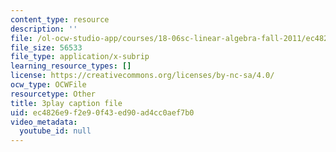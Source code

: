 ```yaml
---
content_type: resource
description: ''
file: /ol-ocw-studio-app/courses/18-06sc-linear-algebra-fall-2011/ec4826e9f2e90f43ed90ad4cc0aef7b0_0MtwqhIwdrI.srt
file_size: 56533
file_type: application/x-subrip
learning_resource_types: []
license: https://creativecommons.org/licenses/by-nc-sa/4.0/
ocw_type: OCWFile
resourcetype: Other
title: 3play caption file
uid: ec4826e9-f2e9-0f43-ed90-ad4cc0aef7b0
video_metadata:
  youtube_id: null
---
```

